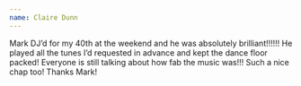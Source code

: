 ```yaml
---
name: Claire Dunn
---
```


Mark DJ’d for my 40th at the weekend and he was absolutely brilliant!!!!!! He played all the tunes I’d requested in advance and kept the dance floor packed! Everyone is still talking about how fab the music was!!! Such a nice chap too! Thanks Mark!
